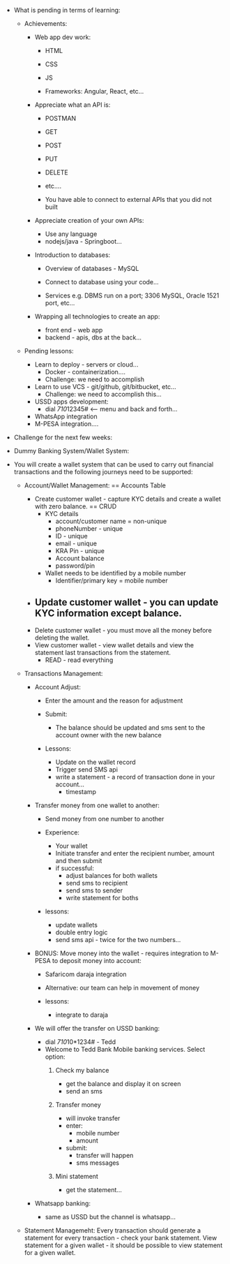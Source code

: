 + What is pending in terms of learning:

    + Achievements:

        + Web app dev work:
            + HTML
            + CSS 
            + JS 

            + Frameworks: Angular, React, etc... 

        + Appreciate what an API is:
            + POSTMAN 
            + GET 
            + POST
            + PUT 
            + DELETE 
            + etc.... 

            + You have able to connect to external APIs that you did not built


        + Appreciate creation of your own APIs:
            + Use any language 
            + nodejs/java - Springboot... 
    
        + Introduction to databases:
            + Overview of databases - MySQL 
            + Connect to database using your code...

            + Services e.g. DBMS run on a port; 3306 MySQL, Oracle 1521 port, etc... 


        + Wrapping all technologies to create an app:
            + front end - web app 
            + backend - apis, dbs at the back...  





    + Pending lessons:
        + Learn to deploy - servers or cloud... 
            + Docker - containerization.... 
            + Challenge: we need to accomplish
        + Learn to use VCS - git/github, git/bitbucket, etc... 
            + Challenge: we need to accomplish this...
        + USSD apps development:
            + dial *710*12345# <-- menu and back and forth... 
        + WhatsApp integration
        + M-PESA integration.... 


- Challenge for the next few weeks:

- Dummy Banking System/Wallet System:

- You will create a wallet system that can be used to carry out financial transactions and the following journeys need to be supported:


    + Account/Wallet Management: == Accounts Table

        + Create customer wallet - capture KYC details and create a wallet with zero balance.   == CRUD
        	+ KYC details
        	   - account/customer name = non-unique
        	   - phoneNumber - unique
        	   - ID - unique
        	   - email - unique
        	   - KRA Pin - unique
        	   - Account balance
        	   - password/pin
            + Wallet needs to be identified by a mobile number
            	- Identifier/primary key = mobile number
        + Update customer wallet - you can update KYC information except balance.
        	- 
        + Delete customer wallet - you must move all the money before deleting the wallet. 
        + View customer wallet - view wallet details and view the statement last transactions from the statement.
        	- READ - read everything
        	
    + Transactions Management:

        + Account Adjust:
            + Enter the amount and the reason for adjustment 
            + Submit:
                + The balance should be updated and sms sent to the account owner with the new balance 

            + Lessons:
                + Update on the wallet record 
                + Trigger send SMS api
                + write a statement - a record of transaction done in your account...
                	- timestamp


        + Transfer money from one wallet to another:
            + Send money from one number to another
            + Experience:
                + Your wallet
                + Initiate transfer and enter the recipient number, amount and then submit 
                + if successful:
                    + adjust balances for both wallets
                    + send sms to recipient 
                    + send sms to sender 
                    + write statement for boths 

            + lessons:
                + update wallets 
                + double entry logic 
                + send sms api - twice for the two numbers... 

        + BONUS: Move money into the wallet - requires integration to M-PESA to deposit money into account:
            + Safaricom daraja integration 
            + Alternative: our team can help in movement of money

            + lessons:
                + integrate to daraja 


        + We will offer the transfer on USSD banking:
            + dial *710*10*1234# - Tedd 
            + Welcome to Tedd Bank Mobile banking services. Select option:
                1. Check my balance 
                    + get the balance and display it on screen 
                    + send an sms 

                2. Transfer money 
                    + will invoke transfer 
                    + enter:
                        + mobile number 
                        + amount 
                    + submit:
                        + transfer will happen 
                        + sms messages 
                3. Mini statement 
                    + get the statement... 

        + Whatsapp banking:
            + same as USSD but the channel is whatsapp... 



    + Statement Managemeht:
        Every transaction should generate a statement for every transaction - check your bank statement.
        View statement for a given wallet - it should be possible to view statement for a given wallet. 

